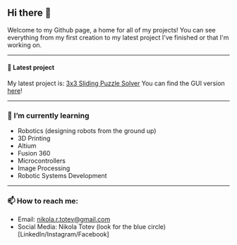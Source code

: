 
## Hi there 👋

Welcome to my Github page, a home for all of my projects! You can see everything from my first creation to my latest project I've finished or that I'm working on. 

-----
#### 🌟 Latest project  
My latest project is: [3x3 Sliding Puzzle Solver](https://github.com/NikolaTotev/Sliding-Puzzle-Solver) 
You can find the GUI version [here](http://nikolatotev-001-site1.ctempurl.com/)!

----

### 🌱 I’m currently learning 
* Robotics (designing robots from the ground up)
* 3D Printing
* Altium
* Fusion 360
* Microcontrollers
* Image Processing
* Robotic Systems Development
---
  
 ### 📫 How to reach me: 
 * Email: nikola.r.totev@gmail.com
 * Social Media: Nikola Totev (look for the blue circle)  [LinkedIn/Instagram/Facebook]


<!-- **NikolaTotev/NikolaTotev** is a ✨ _special_ ✨ repository because its `README.md` (this file) appears on your GitHub profile. -->
